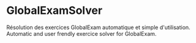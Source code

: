 # GlobalExamSolver
Résolution des exercices GlobalExam automatique et simple d'utilisation. Automatic and user frendly exercice solver for GlobalExam.
